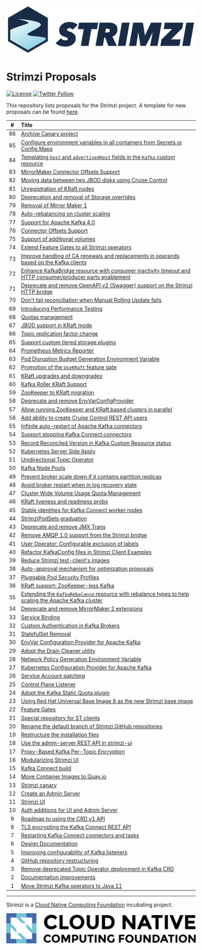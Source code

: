 [![Strimzi](./logo/strimzi.png)](https://strimzi.io/)

# Strimzi Proposals

[![License](https://img.shields.io/badge/license-Apache--2.0-blue.svg)](http://www.apache.org/licenses/LICENSE-2.0)
[![Twitter Follow](https://img.shields.io/twitter/follow/strimziio?style=social)](https://twitter.com/strimziio)

This repository lists proposals for the Strimzi project. A template for new proposals can be found [here](./000-template.md).

| #  | Title                                                                 |
|:--:|:----------------------------------------------------------------------|
| 86 | [Archive Canary project](./086-archive-canary.md) |
| 85 | [Configure environment variables in all containers from Secrets or Config Maps](./085-configure-env-vars-based-on-secrets-or-configmaps.md) |
| 84 | [Templating `host` and `advertisedHost` fields in the `Kafka` custom resource](./084-templating-host-and-advertisedHost-fields.md) |
| 83 | [MirrorMaker Connector Offsets Support](./083-mm2-connector-offsets-support.md) |
| 82 | [Moving data between two JBOD disks using Cruise Control](./082-moving-data-between-two-jbod-disks-using-cruise-control.md) |
| 81 | [Unregistration of KRaft nodes](./081-unregistration-of-KRaft-nodes.md) |
| 80 | [Deprecation and removal of Storage overrides](./080-deprecation-and-removal-of-storage-overrides.md) |
| 79 | [Removal of Mirror Maker 1](./079-removal-of-mirror-maker-1.md) |
| 78 | [Auto-rebalancing on cluster scaling](./078-auto-rebalancing-cluster-scaling.md) |
| 77 | [Support for Apache Kafka 4.0](./077-support-for-kafka-4.0.md) |
| 76 | [Connector Offsets Support](./076-connector-offsets-support.md) |
| 75 | [Support of additional volumes](./075-additional-volumes-support.md) |
| 74 | [Extend Feature Gates to all Strimzi operators](./074-extend-feature-gates-to-all-operators.md) |
| 73 | [Improve handling of CA renewals and replacements in operands based on the Kafka clients](./073-improve-handling-of-CA-renewals-and-replacements-in-client-based-operands.md) |
| 72 | [Enhance KafkaBridge resource with consumer inactivity timeout and HTTP consumer/producer parts enablement](./072-kafkabrige-consumer-producer.md) |
| 71 | [Deprecate and remove OpenAPI v2 (Swagger) support on the Strimzi HTTP bridge](./071-deprecate-bridge-openapi-2.md) |
| 70 | [Don't fail reconciliation when Manual Rolling Update fails](./070-dont-fail-reconciliation-in-manual-rolling-update.md) |
| 69 | [Introducing Performance Testing](./069-performance-testing.md) |
| 68 | [Quotas management](./068-quotas-management.md) |
| 67 | [JBOD support in KRaft mode](./067-kraft-jbod-support.md) |
| 66 | [Topic replication factor change](./066-topic-replication-factor-change.md) |
| 65 | [Support custom tiered storage plugins](./065-support-tiered-storage.md) |
| 64 | [Prometheus Metrics Reporter](./064-prometheus-metrics-reporter.md) |
| 63 | [Pod Disruption Budget Generation Environment Variable](./063-pdb-generation-environment-variable.md) |
| 62 | [Promotion of the `UseKRaft` feature gate](./062-UseKRaft-feature-gate-promotion.md) |
| 61 | [KRaft upgrades and downgrades](./061-kraft-upgrades-and-downgrades.md) |
| 60 | [Kafka Roller KRaft Support](./060-kafka-roller-kraft.md) |
| 59 | [ZooKeeper to KRaft migration](./059-zk-kraft-migration.md) |
| 58 | [Deprecate and remove EnvVarConfigProvider](./058-deprecate-and-remove-envvar-config-provider.md) |
| 57 | [Allow running ZooKeeper and KRaft based clusters in parallel](./057-run-zk-kraft-clusters-parallel.md) |
| 56 | [Add ability to create Cruise Control REST API users](./056-cruise-control-api-users.md) |
| 55 | [Infinite auto-restart of Apache Kafka connectors](./055-infinite-auto-restart-of-Kafka-connectors.md) |
| 54 | [Support stopping Kafka Connect connectors](./054-stopping-kafka-connect-connectors.md) |
| 53 | [Record Reconciled Version in Kafka Custom Resource status](./053-record-reconciled-versions.md) |
| 52 | [Kubernetes Server Side Apply](./052-k8s-server-side-apply.md) |
| 51 | [Unidirectional Topic Operator](./051-unidirectional-topic-operator.md) |
| 50 | [Kafka Node Pools](./050-Kafka-Node-Pools.md) |
| 49 | [Prevent broker scale down if it contains partition replicas](./049-prevent-broker-scale-down-if-it-contains-partition-replicas.md) |
| 48 | [Avoid broker restart when in log recovery state](./048-avoid-broker-restarts-when-in-recovery.md) |
| 47 | [Cluster Wide Volume Usage Quota Management](./047-cluster-wide-volume-usage-quota-management.md) |
| 46 | [KRaft liveness and readiness probs](./046-kraft-liveness-readiness.md) |
| 45 | [Stable identities for Kafka Connect worker nodes](./045-Stable-identities-for-Kafka-Connect-worker-nodes.md) |
| 44 | [StrimziPodSets graduation](./044-StrimziPodSets-graduation.md) |
| 43 | [Deprecate and remove JMX Trans](./043-deprecate-and-remove-jmxtrans.md) |
| 42 | [Remove AMQP 1.0 support from the Strimzi bridge](./042-remove-bridge-amqp-support.md) |
| 41 | [User Operator: Configurable exclusion of labels](./041-user-operator-configurable-exclusion-of-labels.md) |
| 40 | [Refactor KafkaConfig files in Strimzi Client Examples](./040-refactor-client-examples.md) |
| 39 | [Reduce Strimzi test-client's images](./039-reduce-test-clients-images.md) |
| 38 | [Auto-approval mechanism for optimization proposals](./038-optimization-proposal-autoapproval.md) |
| 37 | [Pluggable Pod Security Profiles](./037-pluggable-pod-security-profiles.md) |
| 36 | [KRaft support: ZooKeeper-less Kafka](./036-kraft-mode.md) |
| 35 | [Extending the `KafkaRebalance` resource with rebalance types to help scaling the Apache Kafka cluster](./035-rebalance-types-scaling-brokers.md) |
| 34 | [Deprecate and remove MirrorMaker 2 extensions](./034-deprecate-and-remove-mirror-maker-2-extensions.md) |
| 33 | [Service Binding](./033-service-binding.md) |
| 32 | [Custom Authentication in Kafka Brokers ](./032-custom_authentication_in_kafka_brokers.md) |
| 31 | [StatefulSet Removal](./031-statefulset-removal.md) |
| 30 | [EnvVar Configuration Provider for Apache Kafka](./030-env-var-config-provider.md) |
| 29 | [Adopt the Drain Cleaner utility](./029-adopt-the-drain-cleaner-utility.md) |
| 28 | [Network Policy Generation Environment Variable](./028-network-policy-generation-environment-variable.md) |
| 27 | [Kubernetes Configuration Provider for Apache Kafka](./027-kubernetes-config-provider.md) |
| 26 | [Service Account patching](./026-service-account-patching.md) |
| 25 | [Control Plane Listener](./025-control-plain-listener.md) |
| 24 | [Adopt the Kafka Static Quota plugin](./024-adopt-the-kafka-static-quota-plugin.md) |
| 23 | [Using Red Hat Universal Base Image 8 as the new Strimzi base image](./023-using-ubi8-as-base-image.md) |
| 22 | [Feature Gates](./022-feature-gates.md) |
| 21 | [Special repository for ST clients](./021-special-repository-for-st-clients-based-on-example-clients.md) |
| 20 | [Rename the default branch of Strimzi GitHub repositories](./020-rename-default-branch-of-strimzi-github-repositories.md) |
| 19 | [Restructure the installation files](./019-restruture-the-installation-files.md) |
| 18 | [Use the admin-server REST API in strimzi-ui](./018-rest-admin-api.md) |
| 17 | [Proxy-Based Kafka Per-Topic Encryption](./017-kafka-topic-encryption.md) |
| 16 | [Modularizing Strimzi UI](./016-modularizing-strimzi-ui.md) |
| 15 | [Kafka Connect build](./015-kafka-connect-build.md) |
| 14 | [Move Container Images to Quay.io](./014-move-docker-images-to-quay.io.md) |
| 13 | [Strimzi canary](./013-kafka-canary.md) |
| 12 | [Create an Admin Server](./012-admin-server.md) |
| 11 | [Strimzi UI](./011-strimzi-ui.md) |
| 10 | [Auth additions for UI and Admin Server](./010-ui-and-admin-server-security.md)  |
| 9  | [Roadmap to using the CRD v1 API](./009-crd-v1-roadmap.md)  |
| 8  | [TLS encrypting the Kafka Connect REST API](./008-tls-encrypt-the-kafka-connect-rest-api.md)  |
| 7  | [Restarting Kafka Connect connectors and tasks](./007-restarting-kafka-connect-connectors-and-tasks.md) |
| 6  | [Design Documentation](./006-design-docs.md) |
| 5  | [Improving configurability of Kafka listeners](./005-improving-configurability-of-kafka-listeners.md) |
| 4  | [GitHub repository restructuring](./004-github-repository-restructuring.md) |
| 3  | [Remove deprecated Topic Operator deployment in Kafka CRD](./003-remove-deprecated-topic-operator-from-kafka-crd.md) |
| 2  | [Documentation improvements](./002-documentation-improvements.md) |
| 1  | [Move Strimzi Kafka operators to Java 11](./001-move-strimzi-kafka-operators-to-java-11.md) |

---

Strimzi is a <a href="http://cncf.io">Cloud Native Computing Foundation</a> incubating project.

![CNCF ><](./logo/cncf-color.png)